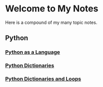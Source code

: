# Welcome to My Notes

Here is a compound of my many topic notes.

## Python

### [Python as a Language](https://natasaur.github.io/LearningPython/PythonAsALanguage)
### [Python Dictionaries](https://natasaur.github.io/LearningPython/PythonDictionaries)
### [Python Dictionaries and Loops](https://natasaur.github.io/LearningPython/PythonDictionariesAndLoops)
